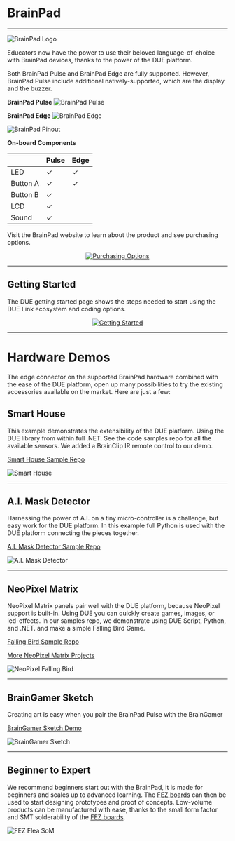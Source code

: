 ﻿# BrainPad
---
![BrainPad Logo](images/brainpad-logo.png) 

Educators now have the power to use their beloved language-of-choice with BrainPad devices, thanks to the power of the DUE platform.

Both BrainPad Pulse and BrainPad Edge are fully supported. However, BrainPad Pulse include additional natively-supported, which are the display and the buzzer.

**BrainPad Pulse**
![BrainPad Pulse](images/brainpad-pulse.png) 

**BrainPad Edge**
![BrainPad Edge](images/brainpad-edge.png) 

![BrainPad Pinout](images/edge-pulse-due-pinout.png) 

**On-board Components**


|       | Pulse | Edge
---     | ---   | ---
LED|   ✓   |    ✓
Button A|   ✓   |    ✓
Button B|   ✓   |    
LCD     |   ✓   | 
Sound   |   ✓   |    


Visit the BrainPad website to learn about the product and see purchasing options.

<div style="text-align: center;">

[![Purchasing Options](images/btn-buy.png)](https://www.brainpad.com)

</div>

---

## Getting Started

The DUE getting started page shows the steps needed to start using the DUE Link ecosystem and coding options.


<div style="text-align: center;">

[![Getting Started](images/btn-getting-started.png)](../software/getting-started.md)

</div>



---

# Hardware Demos
The edge connector on the supported BrainPad hardware combined with the ease of the DUE platform, open up many possibilities to try the existing accessories available on the market. Here are just a few:

## Smart House
This example demonstrates the extensibility of the DUE platform. Using the DUE library from within full .NET. See the code samples repo for all the available sensors. We added a BrainClip IR remote control to our demo. 

[Smart House Sample Repo](https://github.com/ghi-electronics/due-samples/tree/main/BrainPad/SmartHome)

![Smart House](images/smart-house-demo.jpg) 

---

## A.I. Mask Detector
Harnessing the power of A.I. on a tiny micro-controller is a challenge, but easy work for the DUE platform. In this example full Python is used with the DUE platform connecting the pieces together. 

[A.I. Mask Detector Sample Repo](https://github.com/ghi-electronics/due-samples/tree/main/AI-MaskDetect/python)

![A.I. Mask Detector](images/ai-mask-detect.gif) 

---
## NeoPixel Matrix 
NeoPixel Matrix panels pair well with the DUE platform, because NeoPixel support is built-in. Using DUE you can quickly create games, images, or led-effects. In our samples repo, we demonstrate using DUE Script, Python, and .NET. and make a simple Falling Bird Game.

[Falling Bird Sample Repo](https://github.com/ghi-electronics/due-samples/tree/main/NeoMatrix/16x16/FallingBird)

[More NeoPixel Matrix Projects](../software/due-script/samples/neopixel-matrix.md)

![NeoPixel Falling Bird](images/falling-bird.gif) 

---
## BrainGamer Sketch
Creating art is easy when you pair the BrainPad Pulse with the BrainGamer

[BrainGamer Sketch Demo](../software/due-script/samples/pulse-gamer-sketch.md)

![BrainGamer Sketch](../software/due-script/samples/images/braingamer-sketch.gif)

---

## Beginner to Expert

We recommend beginners start out with the BrainPad, it is made for beginners and scales up to advanced learning. The [FEZ boards](fez.md) can then be used to start designing prototypes and proof of concepts. Low-volume products can be manufactured with ease, thanks to the small form factor and SMT solderability of the [FEZ boards](fez.md). 

![FEZ Flea SoM](images/beginner-expert.jpg) 



